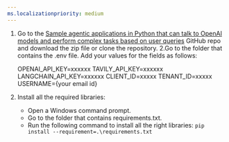 ```yaml
---
ms.localizationpriority: medium
---
```


1. Go to the [Sample agentic applications in Python that can talk to OpenAI models and perform complex tasks based on user queries]()  GitHub repo and download the zip file or clone the repository.
2.Go to the folder that contains the .env file. Add your values for the fields as follows:

    OPENAI_API_KEY=xxxxxx
    TAVILY_API_KEY=xxxxxx
    LANGCHAIN_API_KEY=xxxxxx
    CLIENT_ID=xxxxx
    TENANT_ID=xxxxx
    USERNAME={your email id}
    
3. Install all the required libraries:
   - Open a Windows command prompt. 
   - Go to the folder that contains requirements.txt. 
   - Run the following command to install all the right libraries:
     `pip install --requirement=.\requirements.txt`
